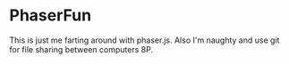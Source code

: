 # PhaserFun
This is just me farting around with phaser.js.  Also I'm naughty and use git for file sharing between computers 8P.
